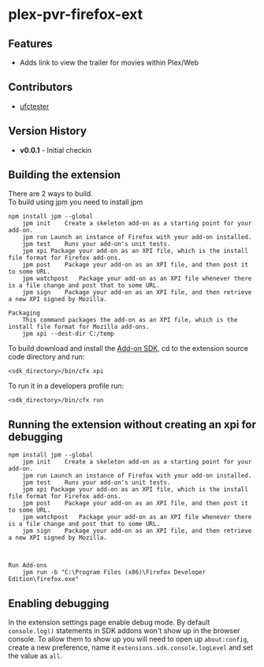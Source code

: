 plex-pvr-firefox-ext
==============

Features
------------------------------------------------------------------------
- Adds link to view the trailer for movies within Plex/Web

Contributors
------------------------------------------------------------------------
* [ufctester](https://github.com/ufctester)

Version History
------------------------------------------------------------------------
- **v0.0.1** - Initial checkin

Building the extension
------------------------------------------------------------------------
There are 2 ways to build.  
To build using jpm you need to install jpm
     
    npm install jpm --global
        jpm init	Create a skeleton add-on as a starting point for your add-on.
        jpm run	Launch an instance of Firefox with your add-on installed.
        jpm test	Runs your add-on's unit tests.
        jpm xpi	Package your add-on as an XPI file, which is the install file format for Firefox add-ons.
        jpm post	Package your add-on as an XPI file, and then post it to some URL.
        jpm watchpost	Package your add-on as an XPI file whenever there is a file change and post that to some URL.
        jpm sign	Package your add-on as an XPI file, and then retrieve a new XPI signed by Mozilla.

    Packaging
        This command packages the add-on as an XPI file, which is the install file format for Mozilla add-ons.
        jpm xpi --dest-dir C:/temp

        
To build download and install the [Add-on SDK](https://developer.mozilla.org/en-US/Add-ons/SDK), cd to the extension source code directory and run:

    <sdk_directory>/bin/cfx xpi

To run it in a developers profile run:

    <sdk_directory>/bin/cfx run

Running the extension without creating an xpi for debugging
------------------------------------------------------------------------
    npm install jpm --global
        jpm init	Create a skeleton add-on as a starting point for your add-on.
        jpm run	Launch an instance of Firefox with your add-on installed.
        jpm test	Runs your add-on's unit tests.
        jpm xpi	Package your add-on as an XPI file, which is the install file format for Firefox add-ons.
        jpm post	Package your add-on as an XPI file, and then post it to some URL.
        jpm watchpost	Package your add-on as an XPI file whenever there is a file change and post that to some URL.
        jpm sign	Package your add-on as an XPI file, and then retrieve a new XPI signed by Mozilla.

        
        
    Run Add-ons
        jpm run -b "C:\Program Files (x86)\Firefox Developer Edition\firefox.exe"

    
Enabling debugging
------------------------------------------------------------------------
In the extension settings page enable debug mode. By default `console.log()` statements in SDK addons won't show up in the browser console. To allow them to show up you will need to open up `about:config`, create a new preference, name it `extensions.sdk.console.logLevel` and set the value as `all`.


